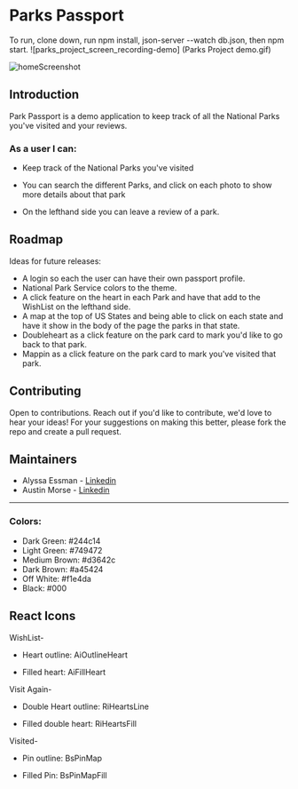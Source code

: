 # Parks Passport
 To run, clone down, run npm install, json-server --watch db.json, then npm start.
![parks_project_screen_recording-demo] (Parks Project demo.gif)

![homeScreenshot](https://github.com/arbitrary-berry/Parks-Project/blob/main/src/Screen%20Shot%202023-07-20%20at%202.41.17%20PM.png)
## Introduction

Park Passport is a demo application to keep track of all the National Parks you've visited and your reviews.

### As a user I can:

* Keep track of the National Parks you've visited

* You can search the different Parks, and click on each photo to show more details about that park

* On the lefthand side you can leave a review of a park.

## Roadmap

Ideas for future releases:

- A login so each the user can have their own passport profile.
- National Park Service colors to the theme.
- A click feature on the heart in each Park and have that add to the WishList on the lefthand side.
- A map at the top of US States and being able to click on each state and have it show in the body of the page the parks in that state.
- Doubleheart as a click feature on the park card to mark you'd like to go back to that park.
- Mappin as a click feature on the park card to mark you've visited that park.

## Contributing

Open to contributions. Reach out if you'd like to contribute, we'd love to hear your ideas! For your suggestions on making this better, please fork the repo and create a pull request. 

## Maintainers

- Alyssa Essman - [Linkedin](https://www.linkedin.com/in/alyssa-essman/)
- Austin Morse - [Linkedin](https://www.linkedin.com/in/austin-a-morse/)

***

### Colors:

- Dark Green: #244c14
- Light Green: #749472
- Medium Brown: #d3642c
- Dark Brown: #a45424
- Off White: #f1e4da
- Black: #000


## React Icons

WishList-
- Heart outline: AiOutlineHeart

- Filled heart: AiFillHeart

Visit Again-
- Double Heart outline: RiHeartsLine

- Filled double heart: RiHeartsFill

Visited-
- Pin outline: BsPinMap

- Filled Pin: BsPinMapFill

